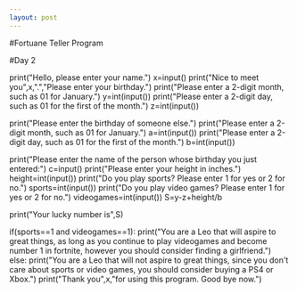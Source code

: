 ```yaml
---
layout: post
---
```


#Fortuane Teller Program

#Day 2

print("Hello, please enter your name.")
x=input()
print("Nice to meet you",x,".","Please enter your birthday.")
print("Please enter a 2-digit month, such as 01 for January.")
y=int(input())
print("Please enter a 2-digit day, such as 01 for the first of the month.")
z=int(input())

print("Please enter the birthday of someone else.")
print("Please enter a 2-digit month, such as 01 for January.")
a=int(input())
print("Please enter a 2-digit day, such as 01 for the first of the month.")
b=int(input())

print("Please enter the name of the person whose birthday you just entered:")
c=input()
print("Please enter your height in inches.")
height=int(input())
print("Do you play sports? Please enter 1 for yes or 2 for no.")
sports=int(input())
print("Do you play video games? Please enter 1 for yes or 2 for no.")
videogames=int(input())
S=y-z+height/b

print("Your lucky number is",S)


if(sports==1 and videogames==1):
  print("You are a Leo that will aspire to great things, as long as you continue to play videogames and become number 1 in fortnite, however you should consider finding a girlfriend.")
else:
  print("You are a Leo that will not aspire to great things, since you don't care about sports or video games, you should consider buying a PS4 or Xbox.")
print("Thank you",x,"for using this program. Good bye now.")
